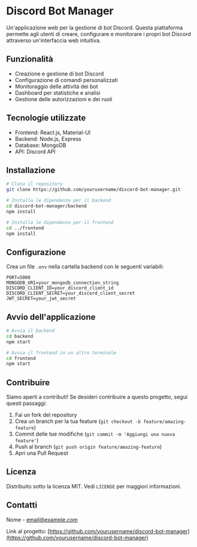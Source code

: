 # Discord Bot Manager

Un'applicazione web per la gestione di bot Discord. Questa piattaforma permette agli utenti di creare, configurare e monitorare i propri bot Discord attraverso un'interfaccia web intuitiva.

## Funzionalità

- Creazione e gestione di bot Discord
- Configurazione di comandi personalizzati
- Monitoraggio delle attività dei bot
- Dashboard per statistiche e analisi
- Gestione delle autorizzazioni e dei ruoli

## Tecnologie utilizzate

- Frontend: React.js, Material-UI
- Backend: Node.js, Express
- Database: MongoDB
- API: Discord API

## Installazione

```bash
# Clona il repository
git clone https://github.com/yourusername/discord-bot-manager.git

# Installa le dipendenze per il backend
cd discord-bot-manager/backend
npm install

# Installa le dipendenze per il frontend
cd ../frontend
npm install
```

## Configurazione

Crea un file `.env` nella cartella backend con le seguenti variabili:

```
PORT=5000
MONGODB_URI=your_mongodb_connection_string
DISCORD_CLIENT_ID=your_discord_client_id
DISCORD_CLIENT_SECRET=your_discord_client_secret
JWT_SECRET=your_jwt_secret
```

## Avvio dell'applicazione

```bash
# Avvia il backend
cd backend
npm start

# Avvia il frontend in un altro terminale
cd frontend
npm start
```

## Contribuire

Siamo aperti a contributi! Se desideri contribuire a questo progetto, segui questi passaggi:

1. Fai un fork del repository
2. Crea un branch per la tua feature (`git checkout -b feature/amazing-feature`)
3. Commit delle tue modifiche (`git commit -m 'Aggiungi una nuova feature'`)
4. Push al branch (`git push origin feature/amazing-feature`)
5. Apri una Pull Request

## Licenza

Distribuito sotto la licenza MIT. Vedi `LICENSE` per maggiori informazioni.

## Contatti

Nome - [email@example.com](mailto:email@example.com)

Link al progetto: [https://github.com/yourusername/discord-bot-manager](https://github.com/yourusername/discord-bot-manager)